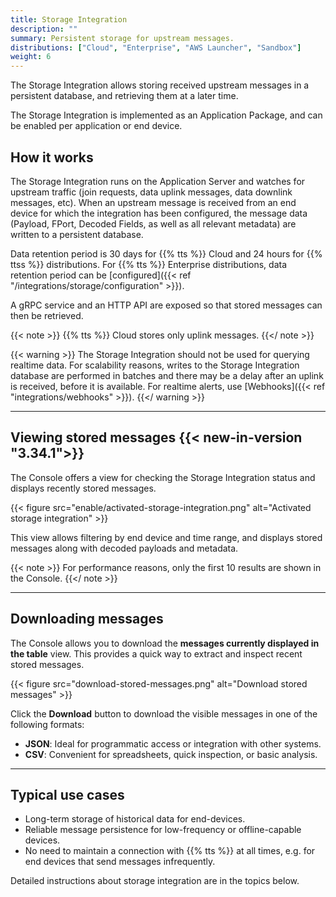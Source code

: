 ```yaml
---
title: Storage Integration
description: ""
summary: Persistent storage for upstream messages.
distributions: ["Cloud", "Enterprise", "AWS Launcher", "Sandbox"]
weight: 6
---
```


The Storage Integration allows storing received upstream messages in a persistent database, and retrieving them at a later time.

<!--more-->

The Storage Integration is implemented as an Application Package, and can be enabled per application or end device.

## How it works

The Storage Integration runs on the Application Server and watches for upstream traffic (join requests, data uplink messages, data downlink messages, etc). When an upstream message is received from an end device for which the integration has been configured, the message data (Payload, FPort, Decoded Fields, as well as all relevant metadata) are written to a persistent database.

Data retention period is 30 days for {{% tts %}} Cloud and 24 hours for {{% ttss %}} distributions. For {{% tts %}} Enterprise distributions, data retention period can be [configured]({{< ref "/integrations/storage/configuration" >}}).

A gRPC service and an HTTP API are exposed so that stored messages can then be retrieved.

{{< note >}}
{{% tts %}} Cloud stores only uplink messages.
{{</ note >}}

{{< warning >}}
The Storage Integration should not be used for querying realtime data. For scalability reasons, writes to the Storage Integration database are performed in batches and there may be a delay after an uplink is received, before it is available. For realtime alerts, use [Webhooks]({{< ref "integrations/webhooks" >}}).
{{</ warning >}}

---

## Viewing stored messages {{< new-in-version "3.34.1">}}

The Console offers a view for checking the Storage Integration status and displays recently stored messages.

{{< figure src="enable/activated-storage-integration.png" alt="Activated storage integration" >}}

This view allows filtering by end device and time range, and displays stored messages along with decoded payloads and metadata.

{{< note >}}
For performance reasons, only the first 10 results are shown in the Console.
{{</ note >}}

---

## Downloading messages

The Console allows you to download the **messages currently displayed in the table** view. This provides a quick way to extract and inspect recent stored messages.

{{< figure src="download-stored-messages.png" alt="Download stored messages" >}}

Click the **Download** button to download the visible messages in one of the following formats:

- **JSON**: Ideal for programmatic access or integration with other systems.
- **CSV**: Convenient for spreadsheets, quick inspection, or basic analysis.

---

## Typical use cases  

- Long-term storage of historical data for end-devices.
- Reliable message persistence for low-frequency or offline-capable devices.
- No need to maintain a connection with {{% tts %}} at all times, e.g. for end devices that send messages infrequently.

Detailed instructions about storage integration are in the topics below.
